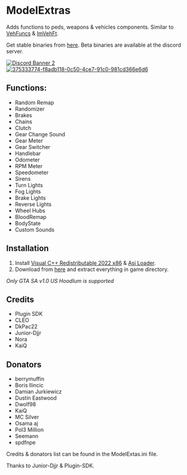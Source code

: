 # ModelExtras
Adds functions to peds, weapons & vehicles components. Similar to [VehFuncs](https://gtaforums.com/topic/904475-vehfuncs/) & [ImVehFt](https://gtaforums.com/topic/528175-improved-vehicle-features/).

Get stable binaries from [here]([https://github.com/user-grinch/GrinchTrainer-III-VC-SA/releases](https://github.com/user-grinch/ModelExtras/releases)). Beta binaries are available at the discord server.

[![Discord Banner 2](https://discordapp.com/api/guilds/689515979847237649/widget.png?style=banner2)](https://discord.gg/AduJVdyqCD)
[![375333774-f8adb118-0c50-4ce7-91c0-981cd366e6d6](https://github.com/user-attachments/assets/e6aa195c-e93a-41a9-8b14-2788bed2d7d1)](https://www.patreon.com/grinch_)

## Functions:
- Random Remap
- Randomizer
- Brakes
- Chains
- Clutch
- Gear Change Sound
- Gear Meter
- Gear Switcher
- Handlebar
- Odometer
- RPM Meter
- Speedometer
- Sirens
- Turn Lights
- Fog Lights
- Brake Lights
- Reverse Lights
- Wheel Hubs
- BloodRemap
- BodyState
- Custom Sounds

## Installation
1. Install [Visual C++ Redistributable 2022 x86](https://aka.ms/vs/17/release/vc_redist.x86.exe) &  [Asi Loader](https://www.gtagarage.com/mods/show.php?id=21709).
2. Download from [here](https://github.com/user-grinch/VehExtras/releases) and extract everything in game directory.

*Only GTA SA v1.0 US Hoodlum is supported*

## Credits
- Plugin SDK
- CLEO
- DkPac22
- Junior-Djjr
- Nora
- KaiQ

## Donators
- berrymuffin
- Boris Ilincic
- Damian Jurkiewicz
- Dustin Eastwood
- Dwolf98
- KaiQ
- MC Silver
- Osama aj
- Pol3 Million
- Seemann
- spdfnpe

Credits & donators list can be found in the ModelExtas.ini file.


Thanks to Junior-Djjr & Plugin-SDK.
